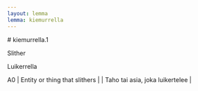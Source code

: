 ```yaml
---
layout: lemma
lemma: kiemurrella
---
```


<div class="sense">
# <span class="sensename">kiemurrella.1</span>

<span class="description">Slither</span>

<span class="description">Luikerrella</span>

A0 | Entity or thing that slithers |   | Taho tai asia, joka luikertelee |  

</div>

